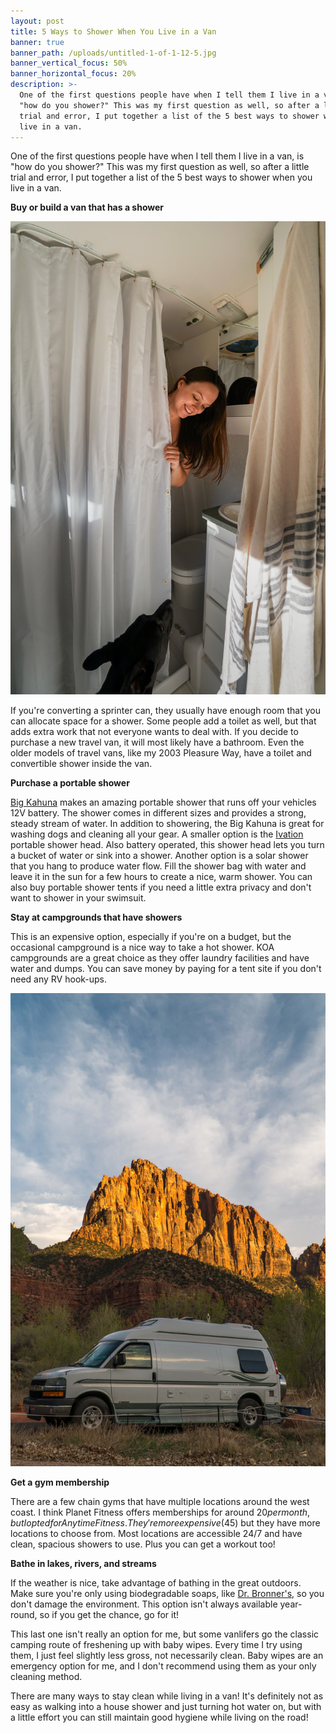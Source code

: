 ```yaml
---
layout: post
title: 5 Ways to Shower When You Live in a Van
banner: true
banner_path: /uploads/untitled-1-of-1-12-5.jpg
banner_vertical_focus: 50%
banner_horizontal_focus: 20%
description: >-
  One of the first questions people have when I tell them I live in a van, is
  "how do you shower?" This was my first question as well, so after a little
  trial and error, I put together a list of the 5 best ways to shower when you
  live in a van.
---
```


One of the first questions people have when I tell them I live in a van, is "how do you shower?" This was my first question as well, so after a little trial and error, I put together a list of the 5 best ways to shower when you live in a van.

**Buy or build a van that has a shower**

![](/uploads/untitled-1-of-1-16-3.jpg)

If you're converting a sprinter can, they usually have enough room that you can allocate space for a shower. Some people add a toilet as well, but that adds extra work that not everyone wants to deal with. If you decide to purchase a new travel van, it will most likely have a bathroom. Even the older models of travel vans, like my 2003 Pleasure Way, have a toilet and convertible shower inside the van.&nbsp;

**Purchase a portable shower**

[Big Kahuna](https://www.amazon.com/gp/product/B00KK2F84G/ref=as_li_tl?ie=UTF8&amp;camp=1789&amp;creative=9325&amp;creativeASIN=B00KK2F84G&amp;linkCode=as2&amp;tag=ashleyandthev-20&amp;linkId=aa20b8d599a5737a3413bd393a83ce88) makes an amazing portable shower that runs off your vehicles 12V battery. The shower comes in different sizes and provides a strong, steady stream of water. In addition to showering, the Big Kahuna is great for washing dogs and cleaning all your gear. A smaller option is the&nbsp;[Ivation](https://www.amazon.com/gp/product/B00IFHFJXI/ref=as_li_tl?ie=UTF8&amp;camp=1789&amp;creative=9325&amp;creativeASIN=B00IFHFJXI&amp;linkCode=as2&amp;tag=ashleyandthev-20&amp;linkId=ab0904dc7ef072a240c776ff00c68ccd) portable shower head. Also battery operated, this shower head lets you turn a bucket of water or sink into a shower. Another option is a solar shower that you hang to produce water flow. Fill the shower bag with water and leave it in the sun for a few hours to create a nice, warm shower. You can also buy portable shower tents if you need a little extra privacy and don't want to shower in your swimsuit.&nbsp;

**Stay at campgrounds that have showers**

This is an expensive option, especially if you're on a budget, but the occasional campground is a nice way to take a hot shower. KOA campgrounds are a great choice as they offer laundry facilities and have water and dumps. You can save money by paying for a tent site if you don't need any RV hook-ups.&nbsp;

![](/uploads/untitled-1-of-1-17-1-2.jpg)

**Get a gym membership**

There are a few chain gyms that have multiple locations around the west coast. I think Planet Fitness offers memberships for around $20 per month, but I opted for Anytime Fitness. They're more expensive ($45) but they have more locations to choose from. Most locations are accessible 24/7 and have clean, spacious showers to use. Plus you can get a workout too!

**Bathe in lakes, rivers, and streams**

If the weather is nice, take advantage of bathing in the great outdoors. Make sure you're only using biodegradable soaps, like [Dr. Bronner's](https://www.amazon.com/gp/product/B001B0TLYE/ref=as_li_tl?ie=UTF8&amp;camp=1789&amp;creative=9325&amp;creativeASIN=B001B0TLYE&amp;linkCode=as2&amp;tag=ashleyandthev-20&amp;linkId=93715a1e0a5d86739f0d277732e03b1e), so you don't damage the environment. This option isn't always available year-round, so if you get the chance, go for it!

This last one isn't really an option for me, but some vanlifers go the classic camping route of freshening up with baby wipes. Every time I try using them, I just feel slightly less gross, not necessarily clean. Baby wipes are an emergency option for me, and I don't recommend using them as your only cleaning method.&nbsp;

There are many ways to stay clean while living in a van! It's definitely not as easy as walking into a house shower and just turning hot water on, but with a little effort you can still maintain good hygiene while living on the road!